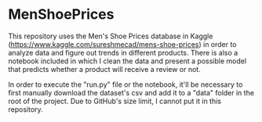 # MenShoePrices

This repository uses the Men's Shoe Prices database in Kaggle (https://www.kaggle.com/sureshmecad/mens-shoe-prices) in order to analyze data and figure out trends in different products. There is also a notebook included in which I clean the data and present a possible model that predicts whether a product will receive a review or not.

In order to execute the "run.py" file or the notebook, it'll be necessary to first manually download the dataset's csv and add it to a "data" folder in the root of the project. Due to GitHub's size limit, I cannot put it in this repository.
